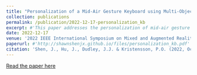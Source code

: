 ```yaml
---
title: "Personalization of a Mid-Air Gesture Keyboard using Multi-Objective Bayesian Optimization"
collection: publications
permalink: /publication/2022-12-17-personalization_kb
excerpt: #'This paper addresses the personalization of mid-air gesture keyboards using multi-objective Bayesian optimization to enhance user experience and performance.'
date: 2022-12-17
venue: '2022 IEEE International Symposium on Mixed and Augmented Reality'
paperurl: #'http://shawnshenjx.github.io/files/personalization_kb.pdf'
citation: 'Shen, J., Hu, J., Dudley, J.J. & Kristensson, P.O. (2022, October). Personalization of a Mid-Air Gesture Keyboard using Multi-Objective Bayesian Optimization. In 2022 IEEE International Symposium on Mixed and Augmented Reality (pp. 702-710).'
---
```

[Read the paper here](http://shawnshenjx.github.io/files/personalization_kb.pdf)